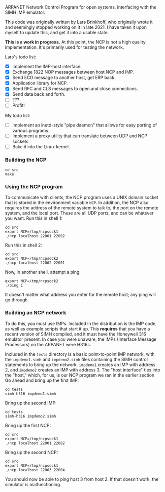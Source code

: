 ARPANET Network Control Program for open systems,
interfacing with the SIMH IMP emulator.

This code was originally written by Lars Brinkhoff, who originally wrote it 
and seemingly stopped working on it in late 2021. I have taken it upon myself
to update this, and get it into a usable state.

**This is a work in progress.**  At this point, the NCP is not a high
quality implementation.  It's primarily used for testing the network.

Lars's todo list:
- [x] Implement the IMP-host interface.
- [x] Exchange 1822 NOP messages between host NCP and IMP.
- [x] Send ECO message to another host, get ERP back.
- [x] Application library for NCP.
- [x] Send RFC and CLS messages to open and close connections.
- [x] Send data back and forth.
- [ ] ???
- [ ] Profit!

My todo list:
- [ ] Implement an inetd-style "pipe daemon" that allows for easy porting of
various programs.
- [ ] Implement a proxy utility that can translate between UDP and NCP sockets.
- [ ] Bake it into the Linux kernel.

### Building the NCP
```
cd src
make
```

### Using the NCP program
To communicate with clients, the NCP program uses a UNIX domain socket that
is stored in the environment variable `NCP`. In addition, the NCP also requires
the address of the remote system to talk to, the port on the remote system,
and the local port. These are all UDP ports, and can be whatever you want. Run
this in shell 1:
```
cd src
export NCP=/tmp/ncpsock1
./ncp localhost 22001 22002
```
Run this in shell 2:
```
cd src
export NCP=/tmp/ncpsock2
./ncp localhost 22002 22001
```
Now, in another shell, attempt a ping:
```
export NCP=/tmp/ncpsock2
./ping 1
```
It doesn't matter what address you enter for the remote host; any ping will
go through. 


### Building an NCP network
To do this, you must use IMPs. Included in the distribution is the IMP code,
as well as example scripts that start it up. This **requires** that you have
a recent version of SIMH compiled, and it must have the Honeywell 316
emulator present. In case you were unaware, the IMPs (Interface Message
Processors) on the ARPANET were H316s. 

Included in the `tests` directory is a basic point-to-point IMP network,
with the `impdemo1.simh` and `impdemo2.simh` files containing the SIMH 
control statements to bring up the network. `impdemo1` creates an IMP with 
address 2, and `impdemo2` creates an IMP with address 3. The "host interface"
ties into the "host," which, for us, is our NCP program we ran in the earlier
section. Go ahead and bring up the first IMP:
```
cd tests
simh-h316 impdemo1.simh
```
Bring up the second IMP:
```
cd tests
simh-h316 impdemo2.simh
```
Bring up the first NCP:
```
cd src
export NCP=/tmp/ncpsock1
./ncp localhost 22001 22002
```
Bring up the second NCP:
```
cd src
export NCP=/tmp/ncpsock1
./ncp localhost 22003 22004
```
You should now be able to ping host 3 from host 2. If that doesn't work, the
simulator is malfunctioning.
